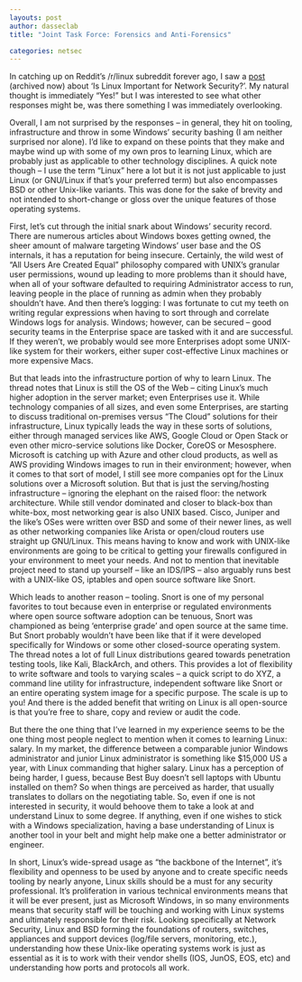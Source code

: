```yaml
---
layouts: post
author: dasseclab
title: "Joint Task Force: Forensics and Anti-Forensics"

categories: netsec
---
```

In catching up on Reddit’s /r/linux subreddit forever ago, I saw a [post](https://www.reddit.com/r/linux/comments/3kvuac/is_linux_important_for_network_security/) (archived now) about ‘Is Linux Important for Network Security?’. My natural thought is immediately “Yes!” but I was interested to see what other responses might be, was there something I was immediately overlooking.

Overall, I am not surprised by the responses – in general, they hit on tooling, infrastructure and throw in some Windows’ security bashing (I am neither surprised nor alone). I’d like to expand on these points that they make and maybe wind up with some of my own pros to learning Linux, which are probably just as applicable to other technology disciplines. A quick note though – I use the term “Linux” here a lot but it is not just applicable to just Linux (or GNU/Linux if that’s your preferred term) but also encompasses BSD or other Unix-like variants. This was done for the sake of brevity and not intended to short-change or gloss over the unique features of those operating systems.

First, let’s cut through the initial snark about Windows’ security record. There are numerous articles about Windows boxes getting owned, the sheer amount of malware targeting Windows’ user base and the OS internals, it has a reputation for being insecure. Certainly, the wild west of “All Users Are Created Equal” philosophy compared with UNIX’s granular user permissions, wound up leading to more problems than it should have, when all of your software defaulted to requiring Administrator access to run, leaving people in the place of running as admin when they probably shouldn’t have. And then there’s logging: I was fortunate to cut my teeth on writing regular expressions when having to sort through and correlate Windows logs for analysis. Windows; however, can be secured – good security teams in the Enterprise space are tasked with it and are successful. If they weren’t, we probably would see more Enterprises adopt some UNIX-like system for their workers, either super cost-effective Linux machines or more expensive Macs.

But that leads into the infrastructure portion of why to learn Linux. The thread notes that Linux is still the OS of the Web – citing Linux’s much higher adoption in the server market; even Enterprises use it. While technology companies of all sizes, and even some Enterprises, are starting to discuss traditional on-premises versus “The Cloud” solutions for their infrastructure, Linux typically leads the way in these sorts of solutions, either through managed services like AWS, Google Cloud or Open Stack or even other micro-service solutions like Docker, CoreOS or Mesosphere. Microsoft is catching up with Azure and other cloud products, as well as AWS providing Windows images to run in their environment; however, when it comes to that sort of model, I still see more companies opt for the Linux solutions over a Microsoft solution. But that is just the serving/hosting infrastructure – ignoring the elephant on the raised floor: the network architecture. While still vendor dominated and closer to black-box than white-box, most networking gear is also UNIX based. Cisco, Juniper and the like’s OSes were written over BSD and some of their newer lines, as well as other networking companies like Arista or open/cloud routers use straight up GNU/Linux. This means having to know and work with UNIX-like environments are going to be critical to getting your firewalls configured in your environment to meet your needs. And not to mention that inevitable project need to stand up yourself – like an IDS/IPS – also arguably runs best with a UNIX-like OS, iptables and open source software like Snort.

Which leads to another reason – tooling. Snort is one of my personal favorites to tout  because even in enterprise or regulated environments where open source software adoption can be tenuous, Snort was championed as being ‘enterprise grade’ and open source at the same time. But Snort probably wouldn’t have been like that if it were developed specifically for Windows or some other closed-source operating system. The thread notes a lot of full Linux distributions geared towards penetration testing tools, like Kali, BlackArch, and others. This provides a lot of flexibility to write software and tools to varying scales – a quick script to do XYZ, a command line utility for infrastructure, independent software like Snort or an entire operating system image for a specific purpose. The scale is up to you! And there is the added benefit that writing on Linux is all open-source is that you’re free to share, copy and review or audit the code.

But there the one thing that I’ve learned in my experience seems to be the one thing most people neglect to mention when it comes to learning Linux: salary. In my market, the difference between a comparable junior Windows administrator and junior Linux administrator is something like $15,000 US a year, with Linux commanding that higher salary. Linux has a perception of being harder, I guess, because Best Buy doesn’t sell laptops with Ubuntu installed on them? So when things are perceived as harder, that usually translates to dollars on the negotiating table. So, even if one is not interested in security, it would behoove them to take a look at and understand Linux to some degree. If anything, even if one wishes to stick with a Windows specialization, having a base understanding of Linux is another tool in your belt and might help make one a better administrator or engineer.

In short, Linux’s wide-spread usage as “the backbone of the Internet”, it’s flexibility and openness to be used by anyone and to create specific needs tooling by nearly anyone, Linux skills should be a must for any security professional. It’s proliferation in various technical environments means that it will be ever present, just as Microsoft Windows, in so many environments means that security staff will be touching and working with Linux systems and ultimately responsible for their risk. Looking specifically at Network Security, Linux and BSD forming the foundations of routers, switches, appliances and support devices (log/file servers, monitoring, etc.), understanding how these Unix-like operating systems work is just as essential as it is to work with their vendor shells (IOS, JunOS, EOS, etc) and understanding how ports and protocols all work.